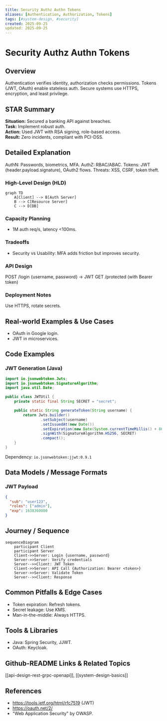 ```yaml
---
title: Security Authz Authn Tokens
aliases: [Authentication, Authorization, Tokens]
tags: [#system-design, #security]
created: 2025-09-25
updated: 2025-09-25
---
```


# Security Authz Authn Tokens

## Overview
Authentication verifies identity, authorization checks permissions. Tokens (JWT, OAuth) enable stateless auth. Secure systems use HTTPS, encryption, and least privilege.

## STAR Summary
**Situation:** Secured a banking API against breaches.  
**Task:** Implement robust auth.  
**Action:** Used JWT with RSA signing, role-based access.  
**Result:** Zero incidents, compliant with PCI-DSS.

## Detailed Explanation
AuthN: Passwords, biometrics, MFA. AuthZ: RBAC/ABAC. Tokens: JWT (header.payload.signature), OAuth2 flows. Threats: XSS, CSRF, token theft.

### High-Level Design (HLD)
```mermaid
graph TD
    A[Client] --> B[Auth Server]
    B --> C[Resource Server]
    C --> D[DB]
```

### Capacity Planning
- 1M auth req/s, latency <100ms.

### Tradeoffs
- Security vs Usability: MFA adds friction but improves security.

### API Design
POST /login {username, password} -> JWT
GET /protected (with Bearer token)

### Deployment Notes
Use HTTPS, rotate secrets.

## Real-world Examples & Use Cases
- OAuth in Google login.
- JWT in microservices.

## Code Examples
### JWT Generation (Java)
```java
import io.jsonwebtoken.Jwts;
import io.jsonwebtoken.SignatureAlgorithm;
import java.util.Date;

public class JWTUtil {
    private static final String SECRET = "secret";

    public static String generateToken(String username) {
        return Jwts.builder()
                .setSubject(username)
                .setIssuedAt(new Date())
                .setExpiration(new Date(System.currentTimeMillis() + 86400000))
                .signWith(SignatureAlgorithm.HS256, SECRET)
                .compact();
    }
}
```
Dependency: `io.jsonwebtoken:jjwt:0.9.1`

## Data Models / Message Formats
### JWT Payload
```json
{
  "sub": "user123",
  "roles": ["admin"],
  "exp": 1638360000
}
```

## Journey / Sequence
```mermaid
sequenceDiagram
    participant Client
    participant Server
    Client->>Server: Login {username, password}
    Server->>Server: Verify credentials
    Server-->>Client: JWT Token
    Client->>Server: API Call {Authorization: Bearer <token>}
    Server->>Server: Validate Token
    Server-->>Client: Response
```

## Common Pitfalls & Edge Cases
- Token expiration: Refresh tokens.
- Secret leakage: Use KMS.
- Man-in-the-middle: Always HTTPS.

## Tools & Libraries
- Java: Spring Security, JJWT.
- OAuth: Keycloak.

## Github-README Links & Related Topics
[[api-design-rest-grpc-openapi]], [[system-design-basics]]

## References
- https://tools.ietf.org/html/rfc7519 (JWT)
- https://oauth.net/2/
- "Web Application Security" by OWASP.
